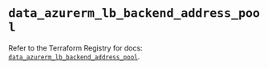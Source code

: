 # `data_azurerm_lb_backend_address_pool`

Refer to the Terraform Registry for docs: [`data_azurerm_lb_backend_address_pool`](https://registry.terraform.io/providers/hashicorp/azurerm/3.96.0/docs/data-sources/lb_backend_address_pool).
